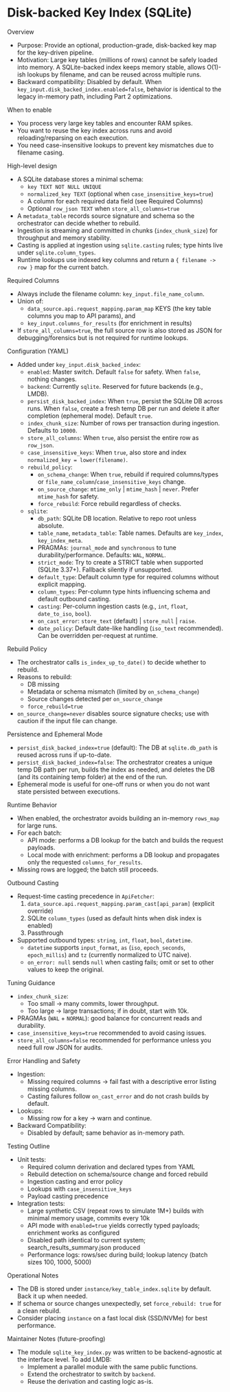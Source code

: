 # Disk-backed Key Index (SQLite)

Overview
- Purpose: Provide an optional, production-grade, disk-backed key map for the key-driven pipeline.
- Motivation: Large key tables (millions of rows) cannot be safely loaded into memory. A SQLite-backed index
  keeps memory stable, allows O(1)-ish lookups by filename, and can be reused across multiple runs.
- Backward compatibility: Disabled by default. When `key_input.disk_backed_index.enabled=false`, behavior is identical
  to the legacy in-memory path, including Part 2 optimizations.

When to enable
- You process very large key tables and encounter RAM spikes.
- You want to reuse the key index across runs and avoid reloading/reparsing on each execution.
- You need case-insensitive lookups to prevent key mismatches due to filename casing.

High-level design
- A SQLite database stores a minimal schema:
  - `key TEXT NOT NULL UNIQUE`
  - `normalized_key TEXT` (optional when `case_insensitive_keys=true`)
  - A column for each required data field (see Required Columns)
  - Optional `row_json TEXT` when `store_all_columns=true`
- A `metadata_table` records source signature and schema so the orchestrator can decide whether to rebuild.
- Ingestion is streaming and committed in chunks (`index_chunk_size`) for throughput and memory stability.
- Casting is applied at ingestion using `sqlite.casting` rules; type hints live under `sqlite.column_types`.
- Runtime lookups use indexed key columns and return a `{ filename -> row }` map for the current batch.

Required Columns
- Always include the filename column: `key_input.file_name_column`.
- Union of:
  - `data_source.api.request_mapping.param_map` KEYS (the key table columns you map to API params), and
  - `key_input.columns_for_results` (for enrichment in results)
- If `store_all_columns=true`, the full source row is also stored as JSON for debugging/forensics but is not
  required for runtime lookups.

Configuration (YAML)
- Added under `key_input.disk_backed_index`:
  - `enabled`: Master switch. Default `false` for safety. When `false`, nothing changes.
  - `backend`: Currently `sqlite`. Reserved for future backends (e.g., LMDB).
  - `persist_disk_backed_index`: When `true`, persist the SQLite DB across runs. When `false`, create a fresh temp DB per run and delete it after completion (ephemeral mode). Default `true`.
  - `index_chunk_size`: Number of rows per transaction during ingestion. Defaults to `10000`.
  - `store_all_columns`: When `true`, also persist the entire row as `row_json`.
  - `case_insensitive_keys`: When `true`, also store and index `normalized_key = lower(filename)`.
  - `rebuild_policy`:
    - `on_schema_change`: When `true`, rebuild if required columns/types or `file_name_column`/`case_insensitive_keys` change.
    - `on_source_change`: `mtime_only` | `mtime_hash` | `never`. Prefer `mtime_hash` for safety.
    - `force_rebuild`: Force rebuild regardless of checks.
  - `sqlite`:
    - `db_path`: SQLite DB location. Relative to repo root unless absolute.
    - `table_name`, `metadata_table`: Table names. Defaults are `key_index`, `key_index_meta`.
    - PRAGMAs: `journal_mode` and `synchronous` to tune durability/performance. Defaults: `WAL`, `NORMAL`.
    - `strict_mode`: Try to create a STRICT table when supported (SQLite 3.37+). Fallback silently if unsupported.
    - `default_type`: Default column type for required columns without explicit mapping.
    - `column_types`: Per-column type hints influencing schema and default outbound casting.
    - `casting`: Per-column ingestion casts (e.g., `int`, `float`, `date_to_iso`, `bool`).
    - `on_cast_error`: `store_text` (default) | `store_null` | `raise`.
    - `date_policy`: Default date-like handling (`iso_text` recommended). Can be overridden per-request at runtime.

Rebuild Policy
- The orchestrator calls `is_index_up_to_date()` to decide whether to rebuild.
- Reasons to rebuild:
  - DB missing
  - Metadata or schema mismatch (limited by `on_schema_change`)
  - Source changes detected per `on_source_change`
  - `force_rebuild=true`
- `on_source_change=never` disables source signature checks; use with caution if the input file can change.

Persistence and Ephemeral Mode
- `persist_disk_backed_index=true` (default): The DB at `sqlite.db_path` is reused across runs if up-to-date.
- `persist_disk_backed_index=false`: The orchestrator creates a unique temp DB path per run, builds the index as needed, and deletes the DB (and its containing temp folder) at the end of the run.
- Ephemeral mode is useful for one-off runs or when you do not want state persisted between executions.

Runtime Behavior
- When enabled, the orchestrator avoids building an in-memory `rows_map` for large runs.
- For each batch:
  - API mode: performs a DB lookup for the batch and builds the request payloads.
  - Local mode with enrichment: performs a DB lookup and propagates only the requested `columns_for_results`.
- Missing rows are logged; the batch still proceeds.

Outbound Casting
- Request-time casting precedence in `ApiFetcher`:
  1) `data_source.api.request_mapping.param_cast[api_param]` (explicit override)
  2) SQLite `column_types` (used as default hints when disk index is enabled)
  3) Passthrough
- Supported outbound types: `string`, `int`, `float`, `bool`, `datetime`.
  - `datetime` supports `input_format`, `as` (`iso`, `epoch_seconds`, `epoch_millis`) and `tz` (currently normalized to UTC naive).
  - `on_error: null` sends `null` when casting fails; omit or set to other values to keep the original.

Tuning Guidance
- `index_chunk_size`:
  - Too small -> many commits, lower throughput.
  - Too large -> large transactions; if in doubt, start with 10k.
- PRAGMAs (`WAL` + `NORMAL`): good balance for concurrent reads and durability.
- `case_insensitive_keys=true` recommended to avoid casing issues.
- `store_all_columns=false` recommended for performance unless you need full row JSON for audits.

Error Handling and Safety
- Ingestion:
  - Missing required columns -> fail fast with a descriptive error listing missing columns.
  - Casting failures follow `on_cast_error` and do not crash builds by default.
- Lookups:
  - Missing row for a key -> warn and continue.
- Backward Compatibility:
  - Disabled by default; same behavior as in-memory path.

Testing Outline
- Unit tests:
  - Required column derivation and declared types from YAML
  - Rebuild detection on schema/source change and forced rebuild
  - Ingestion casting and error policy
  - Lookups with `case_insensitive_keys`
  - Payload casting precedence
- Integration tests:
  - Large synthetic CSV (repeat rows to simulate 1M+) builds with minimal memory usage, commits every 10k
  - API mode with `enabled=true` yields correctly typed payloads; enrichment works as configured
  - Disabled path identical to current system; search_results_summary.json produced
  - Performance logs: rows/sec during build; lookup latency (batch sizes 100, 1000, 5000)

Operational Notes
- The DB is stored under `instance/key_table_index.sqlite` by default. Back it up when needed.
- If schema or source changes unexpectedly, set `force_rebuild: true` for a clean rebuild.
- Consider placing `instance` on a fast local disk (SSD/NVMe) for best performance.

Maintainer Notes (future-proofing)
- The module `sqlite_key_index.py` was written to be backend-agnostic at the interface level. To add LMDB:
  - Implement a parallel module with the same public functions.
  - Extend the orchestrator to switch by `backend`.
  - Reuse the derivation and casting logic as-is.
